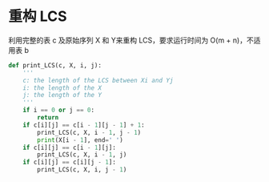 # 重构 LCS

利用完整的表 c 及原始序列 X 和 Y来重构 LCS，要求运行时间为 O(m + n)，不适用表 b

```python
def print_LCS(c, X, i, j):
    '''
    c: the length of the LCS between Xi and Yj
    i: the length of the X
    j: the length of the Y
    '''
    if i == 0 or j == 0:
        return
    if c[i][j] == c[i - 1][j - 1] + 1:
        print_LCS(c, X, i - 1, j - 1)
        print(X[i - 1], end=' ')
    if c[i][j] == c[i - 1][j]:
        print_LCS(c, X, i - 1, j)
    if c[i][j] == c[i][j - 1]:
        print_LCS(c, X, i, j - 1)
```

